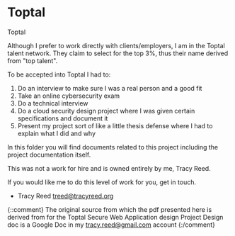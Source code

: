 # Toptal
Toptal

Although I prefer to work directly with clients/employers, I am in the Toptal
talent network. They claim to select for the top 3%, thus their name  derived
from "top talent".

To be accepted into Toptal I had to:

1. Do an interview to make sure I was a real person and a good fit
2. Take an online cybersecurity exam 
3. Do a technical interview
4. Do a cloud security design project where I was given certain specifications and document it
5. Present my project sort of like a little thesis defense where I had to explain what I did and why

In this folder you will find documents related to this project including the project documentation itself.

This was not a work for hire and is owned entirely by me, Tracy Reed.

If you would like me to do this level of work for you, get in touch.

- Tracy Reed
  treed@tracyreed.org


{::comment}
The original source from which the pdf presented here is derived from  for
the Toptal Secure Web Application design Project Design doc is a Google Doc in my tracy.reed@gmail.com account
{:/comment}

